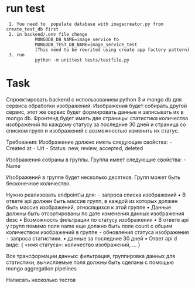 # run test
     1. You need to  populate database with imagecreator.py from create_test_db first
     2. in backend/.env file chenge 
               MONGODB_DB_NAME=image_service to 
               MONGODB_TEST_DB_NAME=image_service_test
               (This need to be rewrited using create app factory pattern)
     3. run 
               python -m unittest tests/testfile.py






# Task

Спроектировать backend с использованием python 3 и mongo db для сервиса обработки изображений. Изображения будет собирать другой сервис, этот же сервис будет формировать данные и записывать их в mongo db. Фронтенд будет иметь две страницы: статистика количества изображений по каждому статусу за последние 30 дней и страница со списком групп и изображений с возможностью изменить их статус.

Требования:
Изображение должно иметь следующие свойства:
 ⁃ Created at
 ⁃ Url
 ⁃ Status: new, review, accepted, deleted

Изображения собраны в группы. Группа имеет следующие свойства:
 ⁃ Name

Изображений в группе будет несколько десятков. Групп может быть бесконечное количество.

Нужно реализовать endpoint’ы для: 
 ⁃ запроса списка изображений
    • В ответе api должен быть массив групп, в каждой из которых должен быть массив изображений, относящихся к этой группе
    • Данные должны быть отсортированы по дате изменения данных изображения desc
    • Возможность фильтрации по статусу изображения
    • В ответе api у групп помимо поля name еще должно быть поле count с общим количеством изображений в группе
 ⁃ обновления статуса изображения
 ⁃ запроса статистики.
    • данные за последние 30 дней
    • Ответ api d виде:
    { <имя статуса>: количество изображений, … }

Все трансформации данных: фильтрация, группировка данных для статистики, вычисляемые поля должны быть сделаны с помощью mongo aggregation pipelines

Написать несколько тестов
